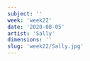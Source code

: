 ```yaml
---
subject: ''
week: 'week22'
date: '2020-08-05'
artist: 'Sally'
dimensions: ''
slug: 'week22/Sally.jpg'
---
```

